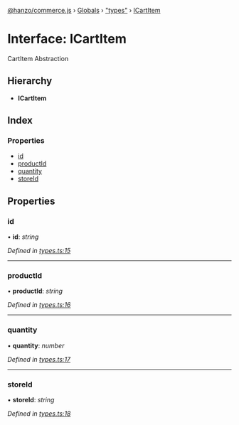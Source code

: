 [@hanzo/commerce.js](../README.md) › [Globals](../globals.md) › ["types"](../modules/_types_.md) › [ICartItem](_types_.icartitem.md)

# Interface: ICartItem

CartItem Abstraction

## Hierarchy

* **ICartItem**

## Index

### Properties

* [id](_types_.icartitem.md#id)
* [productId](_types_.icartitem.md#productid)
* [quantity](_types_.icartitem.md#quantity)
* [storeId](_types_.icartitem.md#storeid)

## Properties

###  id

• **id**: *string*

*Defined in [types.ts:15](https://github.com/hanzoai/commerce.js/blob/80c8ee8/src/types.ts#L15)*

___

###  productId

• **productId**: *string*

*Defined in [types.ts:16](https://github.com/hanzoai/commerce.js/blob/80c8ee8/src/types.ts#L16)*

___

###  quantity

• **quantity**: *number*

*Defined in [types.ts:17](https://github.com/hanzoai/commerce.js/blob/80c8ee8/src/types.ts#L17)*

___

###  storeId

• **storeId**: *string*

*Defined in [types.ts:18](https://github.com/hanzoai/commerce.js/blob/80c8ee8/src/types.ts#L18)*
